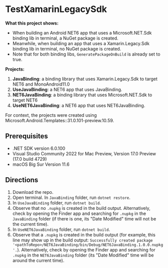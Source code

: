 # TestXamarinLegacySdk
**What this project shows:** 
- When building an Android NET6 app that uses a Microsoft.NET.Sdk binding lib in terminal, a NuGet package is created. 
- Meanwhile, when building an app that uses a Xamarin.Legacy.Sdk binding lib in terminal, no NuGet package is created. 
- Note that for both binding libs, `GeneratePackageOnBuild` is already set to true.

**Projects:**
1. **JavaBinding**: a binding library that uses Xamarin.Legacy.Sdk to target NET6 and MonoAndroid11.0
2. **UseJavaBinding**: a NET6 app that uses JavaBinding. 
3. **NET6JavaBinding**: a binding library that uses Microsoft.NET.Sdk to target NET6
4. **UseNET6JavaBinding**: a NET6 app that uses NET6JavaBinding. 

For context, the projects were created using Microsoft.Android.Templates::31.0.101-preview.10.59.

## Prerequisites
- .NET SDK version 6.0.100
- Visual Studio Community 2022 for Mac Preview, Version 17.0 Preview (17.0 build 4729)
- macOS Big Sur Version 11.6

## Directions
1. Download the repo.
2. Open terminal. In `JavaBinding` folder, run `dotnet restore`.
3. In `UseJavaBinding` folder, run `dotnet build`.
4. Observe that no `.nupkg` is created in the build output. Alternatively, check by opening the Finder app and searching for `.nupkg` in the `JavaBinding` folder (if there is one, its "Date Modified" time will not be the current time).
5. In `UseNET6JavaBinding` folder, run `dotnet build`.
6. Observe that a `.nupkg` is created in the build output (for example, this line may show up in the build output: `Successfully created package '<pathToRepo>/NET6JavaBinding/bin/Debug/NET6JavaBinding.1.0.0.nupkg'.`). Alternatively, check by opening the Finder app and searching for `.nupkg` in the `NET6JavaBinding` folder (its "Date Modified" time will be around the current time). 
